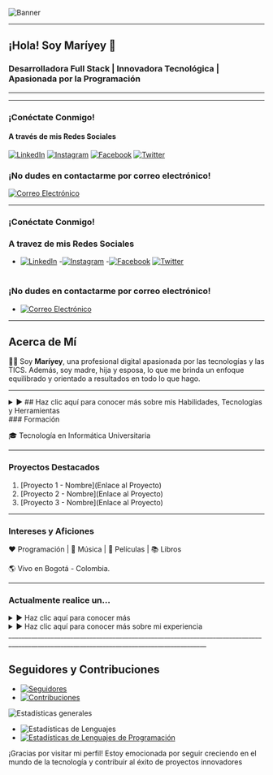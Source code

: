 <!-- Banner para GitHub - Maríyey, Desarrolladora Full Stack -->

![Banner](https://github.com/Mariayey12/Mariayey12/assets/92681721/fc807aca-7cae-4990-aea0-adb30232dfa8)

---

## ¡Hola!  Soy Maríyey 👋

### Desarrolladora Full Stack | Innovadora Tecnológica | Apasionada por la Programación
_________________________________________________________________________________________________________________________________________________________________________________________
_________________________________________________________________________________________________________________________________________________________________________________________

### ¡Conéctate Conmigo!

#### A través de mis Redes Sociales

[![LinkedIn](https://img.shields.io/badge/LinkedIn-Profile-blue?style=for-the-badge&logo=linkedin)](https://www.linkedin.com/in/mariayennifermartinezcordero709654268) [![Instagram](https://img.shields.io/badge/Instagram-Follow%20Me-orange?style=for-the-badge&logo=instagram)](https://www.instagram.com/tu_usuario_de_instagram) [![Facebook](https://img.shields.io/badge/Facebook-Add%20Me-blue?style=for-the-badge&logo=facebook)](https://www.facebook.com/tu_usuario_de_facebook) [![Twitter](https://img.shields.io/badge/Twitter-Follow-blue?style=for-the-badge&logo=twitter)](https://twitter.com/tu_usuario_de_twitter)

### ¡No dudes en contactarme por correo electrónico! 

[![Correo Electrónico](https://img.shields.io/badge/Email-Contact%20Me-brightgreen?style=for-the-badge&logo=gmail)](mailto:tu@email.com)

_________________________________________________________________________________________________________________________________________________________________________________________


### ¡Conéctate Conmigo!
  ### A travez de mis Redes Sociales
- [![LinkedIn](https://img.shields.io/badge/LinkedIn-Profile-blue?style=for-the-badge&logo=linkedin)](https://www.linkedin.com/in/mariayennifermartinezcordero709654268)
-[![Instagram](https://img.shields.io/badge/Instagram-Follow%20Me-orange?style=for-the-badge&logo=instagram)](https://www.instagram.com/tu_usuario_de_instagram)
 -[![Facebook](https://img.shields.io/badge/Facebook-Add%20Me-blue?style=for-the-badge&logo=facebook)](https://www.facebook.com/tu_usuario_de_facebook) [![Twitter](https://img.shields.io/badge/Twitter-Follow-blue?style=for-the-badge&logo=twitter)](https://twitter.com/tu_usuario_de_twitter)<br></br>
### ¡No dudes en contactarme por correo electrónico! 
- [![Correo Electrónico](https://img.shields.io/badge/Email-Contact%20Me-brightgreen?style=for-the-badge&logo=gmail)](mailto:tu@email.com)
_________________________________________________________________________________________________________________________________________________________________________________________
## Acerca de Mí

👩‍💼 Soy **Maríyey**, una profesional digital apasionada por las tecnologías y las TICS. Además, soy madre, hija y esposa, lo que me brinda un enfoque equilibrado y orientado a resultados en todo lo que hago.

---
<details>
<summary>▶️ ## Haz clic aquí para conocer más sobre mis  Habilidades, Tecnologías y Herramientas </summary>

  # Desarrollador Frontend

### Lenguajes
Programación Orientada a Eventos, Orientada a Objetos y Funcional

| HTML5 | CSS3 | Bootstrap | Sass | JavaScript | React | Redux | Vue.js | PHP |
|-------|------|-----------|------|------------|------|-------|-------|-----|
| [![HTML5](https://img.shields.io/badge/HTML5-E34F26?style=for-the-badge)](https://www.w3.org/TR/html52/) | [![CSS3](https://img.shields.io/badge/CSS3-1572B6?style=for-the-badge&logo=css3&logoColor=white)](https://www.w3schools.com/css/) | [![Bootstrap](https://img.shields.io/badge/Bootstrap-5C2D91?style=for-the-badge&logo=bootstrap&logoColor=white)](https://getbootstrap.com) | [![Sass](https://img.shields.io/badge/Sass-CC6699?style=for-the-badge&logo=sass&logoColor=white)](https://sass-lang.com) | [![JavaScript](https://img.shields.io/badge/JavaScript-F7DF1E?style=for-the-badge&logo=javascript&logoColor=black)](https://developer.mozilla.org/en-US/docs/Web/JavaScript) | [![React](https://img.shields.io/badge/React-61DAFB?style=for-the-badge&logo=react&logoColor=black)](https://reactjs.org/) | [![Redux](https://img.shields.io/badge/Redux-764ABC?style=for-the-badge)](https://redux.js.org/) | [![Vue.js](https://img.shields.io/badge/Vue.js-4FC08D?style=for-the-badge&logo=vue.js&logoColor=white)](https://vuejs.org/) | [![PHP](https://img.shields.io/badge/PHP-777BB4?style=for-the-badge&logo=php&logoColor=white)](https://www.php.net)|

### Lenguajes Transpiladores de JavaScript
| Webpack | Babel |
|---------|-------|
| [![Webpack](https://img.shields.io/badge/Webpack-8DD6F9?style=for-the-badge&logo=webpack&logoColor=black)](https://webpack.js.org) | [![Babel](https://img.shields.io/badge/Babel-F9DC3E?style=for-the-badge&logo=babel&logoColor=black)](https://babeljs.io/)

# Desarrollador Backend

### Lenguajes
| C | Java | Node.js |
|---|------|---------|
| [![C](https://img.shields.io/badge/C-00599C?style=for-the-badge&logo=&logoColor=white)](https://www.cprogramming.com/) | [![Java](https://img.shields.io/badge/Java-007396?style=for-the-badge&logo=java&logoColor=white)](https://www.java.com) | [![Node.js](https://img.shields.io/badge/Node.js-339933?style=for-the-badge&logo=node.js&logoColor=white)](https://nodejs.org)

### Frameworks
| Spring |
|--------|
| [![Spring](https://img.shields.io/badge/Spring-6DB33F?style=for-the-badge&logo=spring&logoColor=white)](https://spring.io/)

### Tecnologías y Conceptos
REST API, Microservicios, Spring Security, JWT

### Bases de Datos
| MongoDB | MySQL |
|---------|-------|
| [![MongoDB](https://img.shields.io/badge/MongoDB-47A248?style=for-the-badge&logo=mongodb&logoColor=white)](https://www.mongodb.com/) | [![MySQL](https://img.shields.io/badge/MySQL-4479A1?style=for-the-badge&logo=mysql&logoColor=white)](https://www.mysql.com/)

### Backend as a Service (BaaS)
| Firebase | Heroku |
|----------|--------|
| [![Firebase](https://img.shields.io/badge/Firebase-FFCA28?style=for-the-badge&logo=firebase&logoColor=black)](https://firebase.google.com/) | [![Heroku](https://img.shields.io/badge/Heroku-430098?style=for-the-badge&logo=heroku&logoColor=white)](https://heroku.com)

### Testing
| Postman | Jest | JUnit |
|---------|------|-------|
| [![Postman](https://img.shields.io/badge/Postman-FF6C37?style=for-the-badge&logo=postman&logoColor=white)](https://postman.com) | [![Jest](https://www.vectorlogo.zone/logos/jestjsio/jestjsio-icon.svg)](https://jestjs.io) | [![JUnit](https://img.shields.io/badge/JUnit-25A162?style=for-the-badge&logo=junit&logoColor=white)](https://junit.org/junit5/)

# Herramientas y Métodos

### Software
| Figma | Git | Illustrator | Linux | Vercel |
|-------|-----|-------------|-------|--------|
| [![Figma](https://img.shields.io/badge/Figma-F24E1E?style=for-the-badge&logo=figma&logoColor=white)](https://www.figma.com/) | [![Git](https://img.shields.io/badge/Git-F05032?style=for-the-badge&logo=git&logoColor=white)](https://git-scm.com/) | [![Illustrator](https://img.shields.io/badge/Illustrator-FF9A00?style=for-the-badge&logo=adobe-illustrator&logoColor=black)](https://www.adobe.com/in/products/illustrator.html) | [![Linux](https://img.shields.io/badge/Linux-FCC624?style=for-the-badge&logo=linux&logoColor=black)](https://www.linux.org/) | [![Vercel](https://img.shields.io/badge/Vercel-000000?style=for-the-badge&logo=vercel&logoColor=white)](https://vercel.com/)

### Métodos
- Metodologías Ágiles
- Design Thinking
- Diagrama UML
- Patrón Arquitectónico MVC

---
</details>
### Formación

🎓 Tecnología en Informática Universitaria

---
### Proyectos Destacados

1. [Proyecto 1 - Nombre](Enlace al Proyecto)
2. [Proyecto 2 - Nombre](Enlace al Proyecto)
3. [Proyecto 3 - Nombre](Enlace al Proyecto)

---

### Intereses y Aficiones

❤️ Programación | 🖤 Música | 💙 Películas | 📚 Libros

🌎 Vivo en Bogotá - Colombia.

---

### Actualmente realice un...
<details>
<summary>▶️ Haz clic aquí para conocer más  </summary>
🌱 **Bootcamp en Academia Makaia como : Desarrollador Backend**
   - Java, MySQL
   - Programación POO y Funcional
   - Arquitectura de diseño MVC y patrones de diseño
   - Estructuras de Datos, Java Stream API
   - Comunicación de Microservicios
   - Spring Boot, Spring Data
   - Spring Security: Autenticación, Autorización, JWT

💬 **Pregúntame Acerca de:**
   - [Aquí puedes mencionar áreas de especialización o temas en los que te sientes cómodo respondiendo preguntas]

👨‍💻 **Todos Mis Proyectos:**
   - [Proporciona un enlace a tu perfil de GitHub o una sección específica de proyectos]

📝 **Escribo Regularmente Artículos Sobre:**
   - [Si escribes regularmente, menciona los temas sobre los que escribes]

📄 **Conoce Mis Experiencias:**
   - [Enlace a tu currículum o un resumen de tu experiencia]
   - Puedes hacer clic en las flechas para expandir/cerrar la información.
</details>

<details>
<summary>▶️ Haz clic aquí para conocer más sobre mi experiencia</summary>

[Detalles de Experiencia]
</details>
___________________________________________________________________________________________________________________________________________

## Seguidores y Contribuciones
- [![Seguidores](https://img.shields.io/github/followers/Mariayey12?label=Seguidores&style=social)](https://github.com/Mariayey12)
- [![Contribuciones](https://img.shields.io/github/commit-activity/m/Mariayey12/Mariayey12?label=Contribuciones)](https://github.com/Mariayey12/Mariayey12)

![Estadísticas generales](https://github-readme-stats.vercel.app/api?username=Mariayey12&show_icons=true&theme=radical)


- ![Estadísticas de Lenguajes](https://github-readme-stats.vercel.app/api/top-langs/?username=Mariayey12&layout=compact&hide=html)
- [![Estadísticas de Lenguajes de Programación](https://tokei.rs/b1/github/Mariayey12/Mariayey12)](https://tokei.rs/b1/github/Mariayey12/Mariayey12)

¡Gracias por visitar mi perfil! Estoy emocionada por seguir creciendo en el mundo de la tecnología y contribuir al éxito de proyectos innovadores
 





